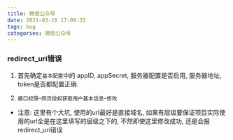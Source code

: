 ```yaml
---
title: 微信公众号
date: 2021-03-18 17:09:33
tags: bug
categories: 微信公众号
---
```


### redirect_uri错误
1. 首先确定`基本配置`中的 appID, appSecret, 服务器配置是否启用, 服务器地址, token是否都配置正确.

2. `接口权限`-`网页授权获取用户基本信息`-`修改`

- 注意: 这里有个大坑, 使用的url最好是直接域名, 如果有层级要保证项目实际使用的url全是在这里填写的层级之下的, 不然即使这里修改成功, 还是会报redirect_uri错误
